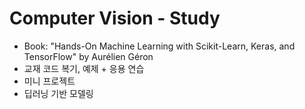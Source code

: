 # Computer Vision - Study 

   * Book: "Hands-On Machine Learning with Scikit-Learn, Keras, and TensorFlow" by Aurélien Géron
   * 교재 코드 복기, 예제 + 응용 연습
   * 미니 프로젝트
   * 딥러닝 기반 모델링 
